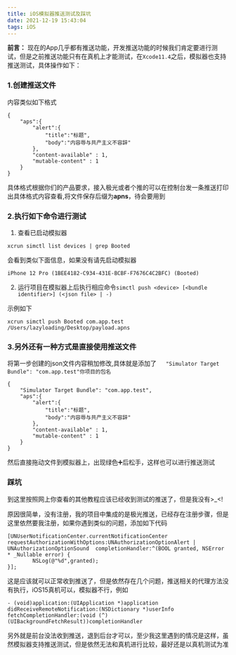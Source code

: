 ```yaml
---
title: iOS模拟器推送测试及踩坑
date: 2021-12-19 15:43:04
tags: iOS
---
```


**前言：** 现在的App几乎都有推送功能，开发推送功能的时候我们肯定要进行测试，但是之前推送功能只有在真机上才能测试，在`Xcode11.4`之后，模拟器也支持推送测试，具体操作如下：

### 1.创建推送文件
内容类似如下格式
```
{
    "aps":{
        "alert":{
            "title":"标题",
            "body":"内容辱与共产主义不容辞"
        },
        "content-available" : 1,
        "mutable-content" : 1
    }
}
```
具体格式根据你们的产品要求，接入极光或者个推的可以在控制台发一条推送打印出具体格式内容查看,将文件保存后缀为**apns**，待会要用到

### 2.执行如下命令进行测试

1. 查看已启动模拟器
```
xcrun simctl list devices | grep Booted
```
会看到类似下面信息，如果没有请先启动模拟器
```
iPhone 12 Pro (1BEE4182-C934-431E-BCBF-F7676C4C2BFC) (Booted)
```

2. 运行项目在模拟器上后执行相应命令`simctl push <device> [<bundle identifier>] (<json file> | -)`

示例如下
```
xcrun simctl push Booted com.app.test /Users/lazyloading/Desktop/payload.apns
```

### 3.另外还有一种方式是直接使用推送文件
将第一步创建的json文件内容稍加修改,具体就是添加了`    "Simulator Target Bundle": "com.app.test"你项目的包名
`
```
{
    "Simulator Target Bundle": "com.app.test",
    "aps":{
        "alert":{
            "title":"标题",
            "body":"内容辱与共产主义不容辞"
        },
        "content-available" : 1,
        "mutable-content" : 1
    }
}
```
然后直接拖动文件到模拟器上，出现绿色➕后松手，这样也可以进行推送测试
### 踩坑
到这里按照网上你查看的其他教程应该已经收到测试的推送了，但是我没有>_<!

原因很简单，没有注册，我的项目中集成的是极光推送，已经存在注册步骤，但是这里依然要我注册，如果你遇到类似的问题，添加如下代码

```objective
[UNUserNotificationCenter.currentNotificationCenter requestAuthorizationWithOptions:UNAuthorizationOptionAlert | UNAuthorizationOptionSound  completionHandler:^(BOOL granted, NSError * _Nullable error) {
        NSLog(@"%d",granted);
}];
```

这是应该就可以正常收到推送了，但是依然存在几个问题，推送相关的代理方法没有执行，iOS15真机可以，模拟器不行，例如
```
- (void)application:(UIApplication *)application didReceiveRemoteNotification:(NSDictionary *)userInfo fetchCompletionHandler:(void (^)(UIBackgroundFetchResult))completionHandler 
```
另外就是前台没法收到推送，退到后台才可以，至少我这里遇到的情况是这样，虽然模拟器支持推送测试，但是依然无法和真机进行比较，最好还是以真机测试为准
